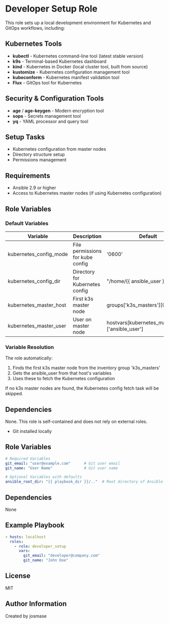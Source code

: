 # Developer Setup Role

This role sets up a local development environment for Kubernetes and GitOps workflows, including:

## Kubernetes Tools
- **kubectl** - Kubernetes command-line tool (latest stable version)
- **k9s** - Terminal-based Kubernetes dashboard
- **kind** - Kubernetes in Docker (local cluster tool, built from source)
- **kustomize** - Kubernetes configuration management tool
- **kubeconform** - Kubernetes manifest validation tool
- **Flux** - GitOps tool for Kubernetes

## Security & Configuration Tools
- **age** / **age-keygen** - Modern encryption tool
- **sops** - Secrets management tool
- **yq** - YAML processor and query tool

## Setup Tasks
- Kubernetes configuration from master nodes
- Directory structure setup
- Permissions management

## Requirements

- Ansible 2.9 or higher
- Access to Kubernetes master nodes (if using Kubernetes configuration)

## Role Variables

### Default Variables

| Variable | Description | Default |
|----------|-------------|---------|
| kubernetes_config_mode | File permissions for kube config | '0600' |
| kubernetes_config_dir | Directory for Kubernetes config | "/home/{{ ansible_user }}/.kube" |
| kubernetes_master_host | First k3s master node | groups['k3s_masters'][0] |
| kubernetes_master_user | User on master node | hostvars[kubernetes_master_host]['ansible_user'] |

### Variable Resolution

The role automatically:
1. Finds the first k3s master node from the inventory group 'k3s_masters'
2. Gets the ansible_user from that host's variables
3. Uses these to fetch the Kubernetes configuration

If no k3s master nodes are found, the Kubernetes config fetch task will be skipped.

## Dependencies

None. This role is self-contained and does not rely on external roles.
- Git installed locally

## Role Variables

```yaml
# Required Variables
git_email: "user@example.com"      # Git user email
git_name: "User Name"              # Git user name

# Optional Variables with defaults
ansible_root_dir: "{{ playbook_dir }}/.."  # Root directory of Ansible project
```

## Dependencies

None

## Example Playbook

```yaml
- hosts: localhost
  roles:
    - role: developer_setup
      vars:
        git_email: "developer@company.com"
        git_name: "John Doe"
```

## License

MIT

## Author Information

Created by josmase